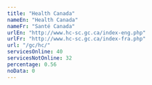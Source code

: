 ```yaml
---
title: "Health Canada"
nameEn: "Health Canada"
nameFr: "Santé Canada"
urlEn: "http://www.hc-sc.gc.ca/index-eng.php"
urlFr: "http://www.hc-sc.gc.ca/index-fra.php"
url: "/gc/hc/"
servicesOnline: 40
servicesNotOnline: 32
percentage: 0.56
noData: 0
---
```

